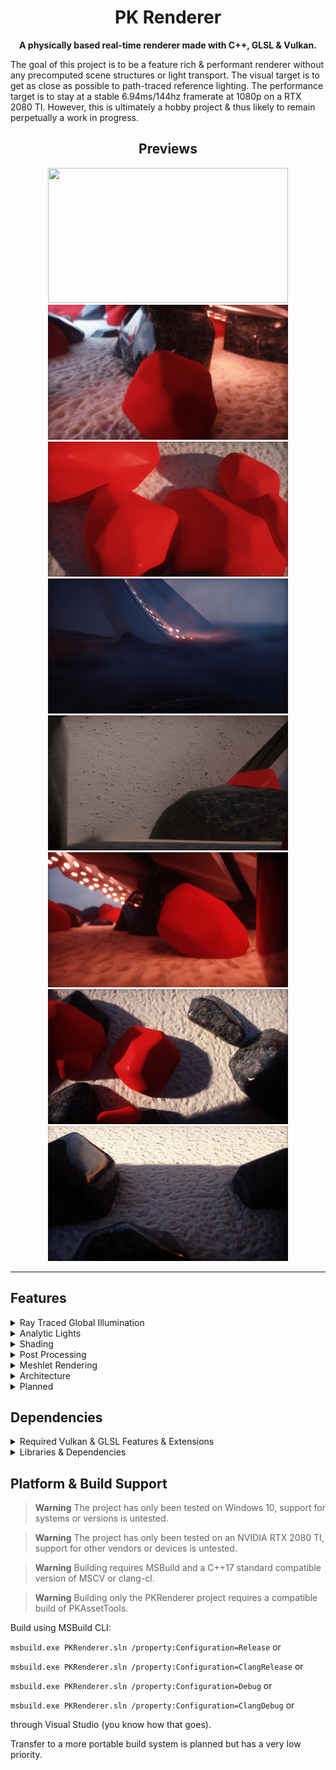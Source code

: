 <div align="center">

# PK Renderer

**A physically based real-time renderer made with C++, GLSL & Vulkan.**
</div>

The goal of this project is to be a feature rich & performant renderer without any precomputed scene structures or light transport. 
The visual target is to get as close as possible to path-traced reference lighting.
The performance target is to stay at a stable 6.94ms/144hz framerate at 1080p on a RTX 2080 TI.
However, this is ultimately a hobby project & thus likely to remain perpetually a work in progress.

<div align="center">
  
## Previews

</div>

<p align="center">
  <img src="T_Preview_01.gif" height="216" width="384">
  <img src="T_Preview_02.jpg" height="216" width="384">
  <img src="T_Preview_03.jpg" height="216" width="384">
  <img src="T_Preview_04.jpg" height="216" width="384">
  <img src="T_Preview_05.jpg" height="216" width="384">
  <img src="T_Preview_06.jpg" height="216" width="384">
  <img src="T_Preview_07.jpg" height="216" width="384">
  <img src="T_Preview_08.jpg" height="216" width="384">
</p>

--- 

## Features

<details>
  <summary>Ray Traced Global Illumination</summary>

- Screen space radiance cache (for ray traced radiance).
- Voxel cone traced world space radiance cache.
- Basic ReSTIR for diffuse hits.
- Recurrent blur denoiser.
- Volumetrics integration.
- Rough specular approximation from diffuse SH1.
- Async TLAS & BLAS builds.

</details>

<details>
  <summary>Analytic Lights</summary>
  
  - Spot, point & directional lights.
  - Spherical area light estimation for all types.
  - Poisson PCF shadow filtering.
  - PCSS shadow filtering for directional lights.
  - [Bend screen space shadows.](https://www.bendstudio.com/blog/inside-bend-screen-space-shadows/)
  - Directional shadow cascades.
  - Clustered forward rendering.
  
</details>


<details>
  <summary>Shading</summary>

  - PBR BxDF
    - Chan Diffuse term
    - GGX normal distribution term.
    - Smith GGX correlated visibility term.
    - Hanrahan Krueger sub surface term.
    - Clear coat support.
    - Sheen support.
  - PBR volumetric fog.
  - Octahedron mapped GGX HDR IBL (used for rt & sky).
  - Spherical harmonics convolution from from IBL (for volumetrics).
  - GBuffers (normals, roughness, min/max/avg hierarchical depth).
  
</details>

<details>
  <summary>Post Processing</summary>

  - Temporal antialiasing.
  - HDR bloom.
  - Luminance histogram based auto exposure.
  - Bokeh depth of field & auto focus.
  - GT Uchimura tone mapping.
  - Color grading.
  - Film grain.
  - Vignette.
  
</details>

<details>
  <summary>Meshlet Rendering</summary>
  
  - 16 byte vertex packing.
    - unorm 16 xyz vertex position relative to submesh aabb.
    - r4g4b4 color
    - tangent sign 1 bit
    - half2 texcoord
    - 10r10b10g2a quaternion.
  - directed acyclic graph lod levels.
  - task shader cone culling.
  - task shader frustum culling.
  - global virtual buffers for all geometry resources.
  - dynamically batched draw calls.
  - material batching.
    - all material properties in a single buffer.
    - shader specific property layout & offset to property buffer.

</details>

<details>
  <summary>Architecture</summary>

  - Vulkan 1.3 rendering backend.
  - Async compute & transfer queues.
  - Multiple buffering.
  - Automatic resource barrier management.
  - Entity component system.
  - Custom compressed mesh & shader formats.
  - Asset hot reloading
  - Console command interface.
  
</details>

<details>
  <summary>Planned</summary>

- geometry lods.
- skinned geometry.
- GPU culling.
- SH probe based world space radiance cache.
- GPU particle engine.
- DX12 backend (unlikely... cant do async ray trace afaik).
- Serialized scene representation.
  
</details>

## Dependencies

<details>

<summary>Required Vulkan & GLSL Features & Extensions</summary>

<br/>

```
Vulkan Version 1.3
SPRIV Version 1.6

GLSL Extensions:
- GL_EXT_shader_explicit_arithmetic_types
- GL_EXT_nonuniform_qualifier
- GL_ARB_shader_viewport_layer_array
- GL_EXT_ray_tracing
- GL_KHR_shader_subgroup_ballot
- GL_EXT_control_flow_attributes
- GL_KHR_shader_subgroup_ballot
- GL_KHR_shader_subgroup_arithmetic
- GL_KHR_shader_subgroup_shuffle
- GL_KHR_shader_subgroup_vote
- GL_EXT_ray_tracing_position_fetch
- GL_EXT_mesh_shader
- GL_EXT_shader_image_load_formatted

Validation layers:
- VK_LAYER_KHRONOS_validation

Instance Extensions:
- VK_EXT_debug_utils
- VK_KHR_get_physical_device_properties2

Device Extensions:
- VK_KHR_surface
- VK_KHR_win32_surface
- VK_KHR_swapchain
- VK_KHR_deferred_host_operations
- VK_KHR_acceleration_structure
- VK_KHR_ray_tracing_pipeline
- VK_KHR_ray_query
- VK_EXT_conservative_rasterization
- VK_KHR_ray_tracing_position_fetch
- VK_EXT_mesh_shader
- VK_KHR_fragment_shading_rate

Physical Device Requirements:
- alphaToOne
- shaderImageGatherExtended
- sparseBinding
- sparseResidencyBuffer
- samplerAnisotropy
- multiViewport
- shaderSampledImageArrayDynamicIndexing
- shaderUniformBufferArrayDynamicIndexing
- shaderFloat64
- shaderInt16
- shaderInt64
- imageCubeArray
- fragmentStoresAndAtomics
- multiDrawIndirect
- shaderStorageImageReadWithoutFormat
- shaderStorageImageWriteWithoutFormat
- storageBuffer16BitAccess
- uniformAndStorageBuffer16BitAccess
- storagePushConstant16
- shaderUniformBufferArrayNonUniformIndexing
- shaderSampledImageArrayNonUniformIndexing
- runtimeDescriptorArray
- descriptorBindingVariableDescriptorCount
- descriptorBindingPartiallyBound
- scalarBlockLayout
- shaderFloat16
- shaderInt8
- shaderOutputViewportIndex
- shaderOutputLayer
- bufferDeviceAddress
- timelineSemaphore
- hostQueryReset
- accelerationStructure
- rayTracingPipeline
- rayQuery
- maintenance4
- rayTracingPositionFetch
- taskShader
- meshShader
- multiviewMeshShader
- primitiveFragmentShadingRateMeshShader
- pipelineFragmentShadingRate
```

</details>

<details>

<summary>Libraries & Dependencies</summary>

- [PKAssetTools](https://github.com/konstatoivanen/PKAssetTools)
- [KTX](https://github.com/KhronosGroup/KTX-Software)
- [rapidyaml](https://github.com/biojppm/rapidyaml/tree/master)
- [GLM](https://github.com/g-truc/glm)
- [mikktspace](http://www.mikktspace.com/)
- [VMA](https://github.com/GPUOpen-LibrariesAndSDKs/VulkanMemoryAllocator)

</details>

## Platform & Build Support

> **Warning**
> The project has only been tested on Windows 10, support for systems or versions is untested.

> **Warning**
> The project has only been tested on an NVIDIA RTX 2080 TI, support for other vendors or devices is untested.

> **Warning**
> Building requires MSBuild and a C++17 standard compatible version of MSCV or clang-cl.

> **Warning**
> Building only the PKRenderer project requires a compatible build of PKAssetTools.

Build using MSBuild CLI:

`msbuild.exe PKRenderer.sln /property:Configuration=Release`  or

`msbuild.exe PKRenderer.sln /property:Configuration=ClangRelease`  or

`msbuild.exe PKRenderer.sln /property:Configuration=Debug` or

`msbuild.exe PKRenderer.sln /property:Configuration=ClangDebug` or

through Visual Studio (you know how that goes).

Transfer to a more portable build system is planned but has a very low priority.
